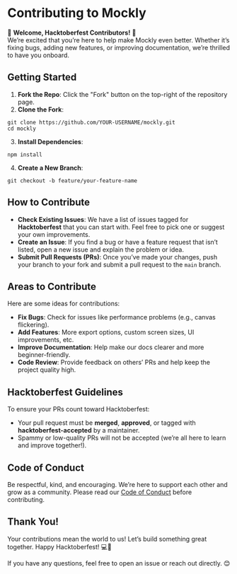 # Contributing to Mockly

🎉 **Welcome, Hacktoberfest Contributors!** 🎉  
We’re excited that you’re here to help make Mockly even better. Whether it’s fixing bugs, adding new features, or improving documentation, we’re thrilled to have you onboard.

## Getting Started

1. **Fork the Repo**: Click the "Fork" button on the top-right of the repository page.
2. **Clone the Fork**:  
```
git clone https://github.com/YOUR-USERNAME/mockly.git 
cd mockly
```
3. **Install Dependencies**:  
```
npm install
```
4. **Create a New Branch**:  
```
git checkout -b feature/your-feature-name
```

## How to Contribute

- **Check Existing Issues**: We have a list of issues tagged for **Hacktoberfest** that you can start with. Feel free to pick one or suggest your own improvements.
- **Create an Issue**: If you find a bug or have a feature request that isn’t listed, open a new issue and explain the problem or idea.
- **Submit Pull Requests (PRs)**: Once you’ve made your changes, push your branch to your fork and submit a pull request to the `main` branch.

## Areas to Contribute

Here are some ideas for contributions:
- **Fix Bugs**: Check for issues like performance problems (e.g., canvas flickering).
- **Add Features**: More export options, custom screen sizes, UI improvements, etc.
- **Improve Documentation**: Help make our docs clearer and more beginner-friendly.
- **Code Review**: Provide feedback on others’ PRs and help keep the project quality high.

## Hacktoberfest Guidelines

To ensure your PRs count toward Hacktoberfest:
- Your pull request must be **merged**, **approved**, or tagged with **hacktoberfest-accepted** by a maintainer.
- Spammy or low-quality PRs will not be accepted (we’re all here to learn and improve together!).

## Code of Conduct

Be respectful, kind, and encouraging. We’re here to support each other and grow as a community. Please read our [Code of Conduct](CODE_OF_CONDUCT.md) before contributing.

## Thank You!

Your contributions mean the world to us! Let’s build something great together. Happy Hacktoberfest! 💻🎃

If you have any questions, feel free to open an issue or reach out directly. 😊


